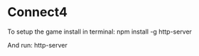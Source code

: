 # Connect4

To setup the game install in terminal:
	npm install -g http-server

And run:
	http-server


